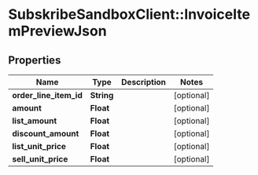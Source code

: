 # SubskribeSandboxClient::InvoiceItemPreviewJson

## Properties
Name | Type | Description | Notes
------------ | ------------- | ------------- | -------------
**order_line_item_id** | **String** |  | [optional] 
**amount** | **Float** |  | [optional] 
**list_amount** | **Float** |  | [optional] 
**discount_amount** | **Float** |  | [optional] 
**list_unit_price** | **Float** |  | [optional] 
**sell_unit_price** | **Float** |  | [optional] 


